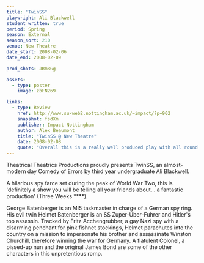```yaml
---
title: "TwinSS"
playwright: Ali Blackwell
student_written: true
period: Spring
season: External
season_sort: 210
venue: New Theatre
date_start: 2008-02-06
date_end: 2008-02-09

prod_shots: JRm8Gg

assets:
  - type: poster
    image: zbFN269

links:
  - type: Review
    href: http://www.su-web2.nottingham.ac.uk/~impact/?p=902
    snapshot: fsdXm
    publisher: Impact Nottingham
    author: Alex Beaumont
    title: "TwinSS @ New Theatre"
    date: 2008-02-08
    quote: "Overall this is a really well produced play with all round superb performances. "
---
```


Theatrical Theatrics Productions proudly presents TwinSS, an almost-modern day Comedy of Errors by third year undergraduate Ali Blackwell.

A hilarious spy farce set during the peak of World War Two, this is 'definitely a show you will be telling all your friends about... a fantastic production' (Three Weeks ****).

George Batenberger is an MI5 taskmaster in charge of a German spy ring. His evil twin Helmet Batenberger is an SS Zuper-Uber-Fuhrer and Hitler's top assassin. Tracked by Fritz Acchengrubber, a gay Nazi spy with a disarming penchant for pink fishnet stockings, Helmet parachutes into the country on a mission to impersonate his brother and assassinate Winston Churchill, therefore winning the war for Germany. A flatulent Colonel, a pissed-up nun and the original James Bond are some of the other characters in this unpretentious romp.
